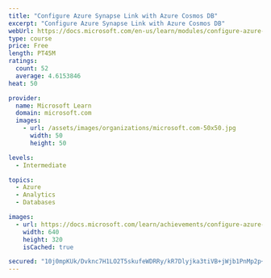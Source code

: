 ```yaml
---
title: "Configure Azure Synapse Link with Azure Cosmos DB"
excerpt: "Configure Azure Synapse Link with Azure Cosmos DB"
webUrl: https://docs.microsoft.com/en-us/learn/modules/configure-azure-synapse-link-with-azure-cosmos-db/
type: course
price: Free
length: PT45M
ratings:
  count: 52
  average: 4.6153846
heat: 50

provider:
  name: Microsoft Learn
  domain: microsoft.com
  images:
    - url: /assets/images/organizations/microsoft.com-50x50.jpg
      width: 50
      height: 50

levels:
  - Intermediate

topics:
  - Azure
  - Analytics
  - Databases

images:
  - url: https://docs.microsoft.com/learn/achievements/configure-azure-synapse-link-with-azure-cosmos-db-social.png
    width: 640
    height: 320
    isCached: true

secured: "10j0mpKUk/Dvknc7H1LO2T5skufeWDRRy/kR7Dlyjka3tiVB+jWjb1PnMp2p+ktTlN4sIpSrz5uUH+3V84jrVNgkkWl2z7+/PHteIdPJL19P/SveaibVA/zTdBcILdMxGC67ZyoKUBW84RzEC74my3tQdQ3XrKhBsNuEDvRxJjYF6FtaSAvT2EH4mQ4nHqdRl6119Dyeyn/oLPz9gYElthxoBbnv1eSlYB+/bEwxIEhFvFZr7RDeSC3u5ohxYFiYlOm1YP9QZJmzUEy6xMaY0/9uVwDtnp9Jya+iRTevUCniECouH/E3jMnjZSu6mQwcGgryUbW2FR/NcgkoBZG5PuavvFMJKxaox+3OmBauUwYDCvnZ/ev1msoyyDL+eFJvWkRhuuYLbIlRt5c1+TbprzAMlb//TWdpo9zrxPU/LII=;jmMCa3MDBn3u+cR/wqi7Jw=="
---
```


